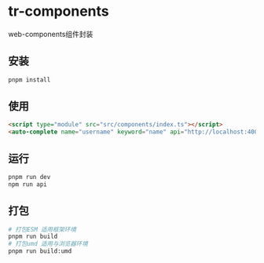 # tr-components
web-components组件封装

## 安装
```bash
pnpm install
```

## 使用
```html
<script type="module" src="src/components/index.ts"></script>
<auto-complete name="username" keyword="name" api="http://localhost:4000/users"></auto-complete>
```

## 运行
```bash
pnpm run dev
npm run api
```

## 打包
```bash
# 打包ESM 适用框架环境
pnpm run build
# 打包umd 适用与浏览器环境
pnpm run build:umd
```

 